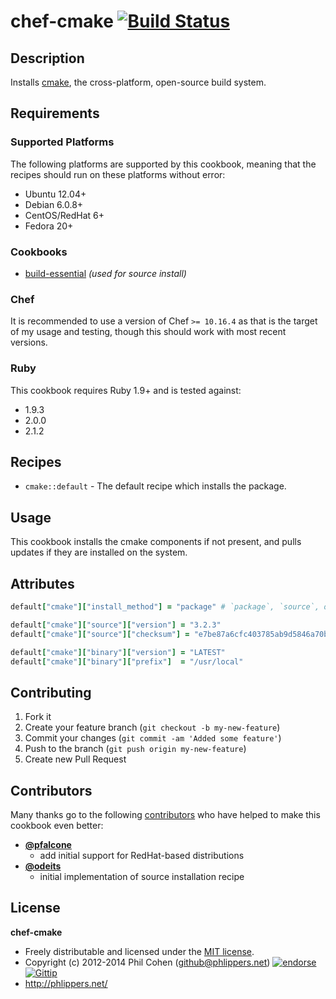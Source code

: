 # chef-cmake [![Build Status](http://img.shields.io/travis-ci/phlipper/chef-cmake.png)](https://travis-ci.org/phlipper/chef-cmake)

## Description

Installs [cmake](http://www.cmake.org/), the cross-platform, open-source build system.


## Requirements

### Supported Platforms

The following platforms are supported by this cookbook, meaning that the
recipes should run on these platforms without error:

* Ubuntu 12.04+
* Debian 6.0.8+
* CentOS/RedHat 6+
* Fedora 20+

### Cookbooks

* [build-essential](http://community.opscode.com/cookbooks/build-essential) _(used for source install)_

### Chef

It is recommended to use a version of Chef `>= 10.16.4` as that is the target of my usage and testing, though this should work with most recent versions.

### Ruby

This cookbook requires Ruby 1.9+ and is tested against:

* 1.9.3
* 2.0.0
* 2.1.2


## Recipes

* `cmake::default` - The default recipe which installs the package.


## Usage

This cookbook installs the cmake components if not present, and pulls updates if they are installed on the system.


## Attributes

```ruby
default["cmake"]["install_method"] = "package" # `package`, `source`, or `binary`

default["cmake"]["source"]["version"] = "3.2.3"
default["cmake"]["source"]["checksum"] = "e7be87a6cfc403785ab9d5846a70be2c27b17fda6a9b7442e9fc7af45c077d63"

default["cmake"]["binary"]["version"] = "LATEST"
default["cmake"]["binary"]["prefix"]  = "/usr/local"
```


## Contributing

1. Fork it
2. Create your feature branch (`git checkout -b my-new-feature`)
3. Commit your changes (`git commit -am 'Added some feature'`)
4. Push to the branch (`git push origin my-new-feature`)
5. Create new Pull Request


## Contributors

Many thanks go to the following [contributors](https://github.com/phlipper/chef-cmake/graphs/contributors) who have helped to make this cookbook even better:

* **[@pfalcone](https://github.com/pfalcone)**
    * add initial support for RedHat-based distributions
* **[@odeits](https://github.com/odeits)**
    * initial implementation of source installation recipe


## License

**chef-cmake**

* Freely distributable and licensed under the [MIT license](http://phlipper.mit-license.org/2012-2014/license.html).
* Copyright (c) 2012-2014 Phil Cohen (github@phlippers.net) [![endorse](http://api.coderwall.com/phlipper/endorsecount.png)](http://coderwall.com/phlipper) [![Gittip](http://img.shields.io/gittip/phlipper.png)](https://www.gittip.com/phlipper/)
* http://phlippers.net/
